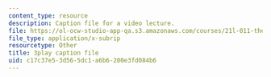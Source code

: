 ```yaml
---
content_type: resource
description: Caption file for a video lecture.
file: https://ol-ocw-studio-app-qa.s3.amazonaws.com/courses/21l-011-the-film-experience-fall-2013/c17c37e53d565dc1a6b6200e3fd084b6_vpJba2qIXjs.vtt
file_type: application/x-subrip
resourcetype: Other
title: 3play caption file
uid: c17c37e5-3d56-5dc1-a6b6-200e3fd084b6
---
```

